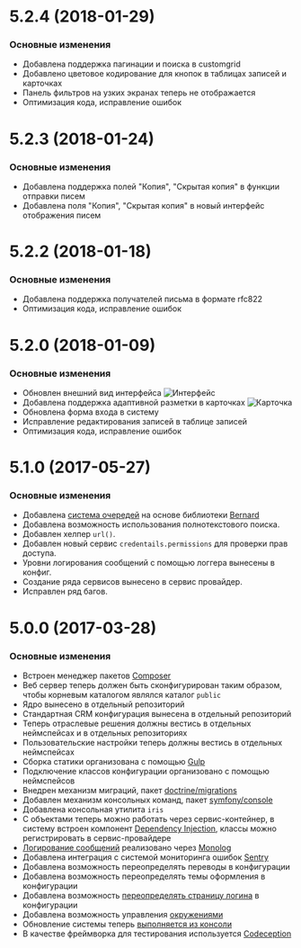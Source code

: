 <a name="5.2.4"></a>
# 5.2.4 (2018-01-29)

### Основные изменения
*  Добавлена поддержка пагинации и поиска в customgrid
*  Добавлено цветовое кодирование для кнопок в таблицах записей и карточках
*  Панель фильтров на узких экранах теперь не отображается
*  Оптимизация кода, исправление ошибок


<a name="5.2.3"></a>
# 5.2.3 (2018-01-24)

### Основные изменения
*  Добавлена поддержка полей "Копия", "Скрытая копия" в функции отправки писем
*  Добавлена поля "Копия", "Скрытая копия" в новый интерфейс отображения писем


<a name="5.2.2"></a>
# 5.2.2 (2018-01-18)

### Основные изменения
*  Добавлена поддержка получателей письма в формате rfc822
*  Оптимизация кода, исправление ошибок

<a name="5.2.0"></a>
# 5.2.0 (2018-01-09)

### Основные изменения
*  Обновлен внешний вид интерфейса
   ![Интерфейс](http://storage5.static.itmages.com/i/18/0108/h_1515419462_3370102_aabe33dc4a.png "Интерфейс")
*  Добавлена поддержка адаптивной разметки в карточках
   ![Карточка](http://storage2.static.itmages.com/i/18/0108/h_1515421091_6722775_75844ffa2e.png "Карточка")
*  Обновлена форма входа в систему
*  Исправление редактирования записей в таблице записей
*  Оптимизация кода, исправление ошибок


<a name="5.1.0"></a>
# 5.1.0 (2017-05-27)

### Основные изменения
*   Добавлена [система очередей](https://github.com/IrisCRM/iriscrm-project/docs/guides/ru/queue.md)
    на основе библиотеки [Bernard](https://github.com/bernardphp/bernard)
*   Добавлена возможность использования полнотекстового поиска.
*   Добавлен хелпер `url()`.
*   Добавлен новый сервис `credentails.permissions` для проверки прав доступа.
*   Уровни логирования сообщений с помощью логгера вынесены в конфиг.
*   Создание ряда сервисов вынесено в сервис провайдер.
*   Исправлен ряд багов.


<a name="5.0.0"></a>
# 5.0.0 (2017-03-28)

### Основные изменения
* Встроен менеджер пакетов [Composer](https://getcomposer.org/)
* Веб сервер теперь должен быть сконфигурирован таким образом, чтобы корневым каталогом являлся каталог `public`
* Ядро вынесено в отдельный репозиторий
* Стандартная CRM конфигурация вынесена в отдельный репозиторий
* Теперь отраслевые решения должны вестись в отдельных неймспейсах и в отдельных репозиториях
* Пользовательские настройки теперь должны вестись в отдельных неймспейсах
* Сборка статики организована с помощью [Gulp](http://gulpjs.com/)
* Подключение классов конфигурации организовано с помощью неймспейсов
* Внедрен механизм миграций, пакет [doctrine/migrations](https://github.com/doctrine/migrations)
* Добавлен механизм консольных команд, пакет [symfony/console](https://github.com/symfony/console)
* Добавлена консольная утилита `iris`
* С объектами теперь можно работать через сервис-контейнер, в систему встроен компонент [Dependency Injection](https://github.com/symfony/dependency-injection), классы можно регистрировать в сервис-провайдере 
* [Логирование сообщений](https://github.com/IrisCRM/iriscrm-project/docs/guides/ru/logger.md) реализовано через [Monolog](https://github.com/Seldaek/monolog)
* Добавлена интеграция с системой мониторинга ошибок [Sentry](https://sentry.io)
* Добавлена возможность переопределять переводы в конфигурации
* Добавлена возможность переопределять темы оформления в конфигурации
* Добавлена возможность [переопределять страницу логина](https://github.com/IrisCRM/iriscrm-project/docs/guides/ru/login-form.md) в конфигурации
* Добавлена возможность управления [окружениями](https://github.com/IrisCRM/iriscrm-project/docs/guides/ru/environments.md)
* Обновление системы теперь [выполняется из консоли](https://github.com/IrisCRM/iriscrm-project/docs/guides/ru/update.md)
* В качестве фреймворка для тестирования используется [Codeception](http://codeception.com/)
